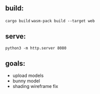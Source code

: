 ## build:

```cargo build```
```wasm-pack build --target web```

## serve:

```python3 -m http.server 8080```


## goals:

- upload models
- bunny model
- shading wireframe fix